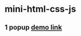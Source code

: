 # mini-html-css-js

## 1 popup <a href="https://illustrious-chebakia-7c84c5.netlify.app/" target="_blank"> demo link </a>
